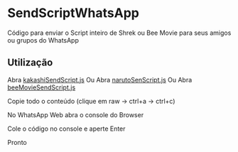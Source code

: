 # SendScriptWhatsApp

Código para enviar o Script inteiro de Shrek ou Bee Movie para seus amigos ou grupos do WhatsApp

## Utilização

Abra [kakashiSendScript.js](https://github.com/Bruno-Nuness/SendScriptWhatsAppShereck/blob/main/kakashiSendScript.js)
Ou
Abra [narutoSenScript.js](https://github.com/Bruno-Nuness/SendScriptWhatsAppShereck/blob/main/narutoSenScript.js)
Ou
Abra [beeMovieSendScript.js](https://github.com/Matt-Fontes/SendScriptWhatsApp/blob/main/beeMovieSenScript.js)

Copie todo o conteúdo (clique em raw -> ctrl+a -> ctrl+c)

No WhatsApp Web abra o console do Browser

Cole o código no console e aperte Enter

Pronto
